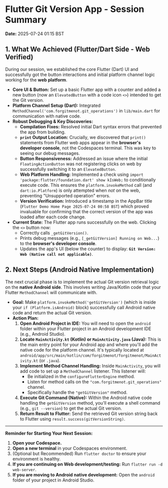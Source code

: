 # Flutter Git Version App - Session Summary

**Date:** 2025-07-24 01:15 BST

## 1. What We Achieved (Flutter/Dart Side - Web Verified)

During our session, we established the core Flutter (Dart) UI and successfully got the button interactions and initial platform channel logic working for the **web platform**.

* **Core UI & Button:** Set up a basic Flutter app with a counter and added a new button (now an `ElevatedButton` with a code icon `<>`) intended to get the Git version.
* **Platform Channel Setup (Dart):** Integrated `MethodChannel('com.forgitmenot.git_operations')` in `lib/main.dart` for communication with native code.
* **Robust Debugging & Key Discoveries:**
    * **Compilation Fixes:** Resolved initial Dart syntax errors that prevented the app from building.
    * **`print` Output Location:** Crucially, we discovered that `print()` statements from Flutter web apps appear in the **browser's developer console**, not the Codespaces terminal. This was key to seeing our debug messages.
    * **Button Responsiveness:** Addressed an issue where the initial `FloatingActionButton` was not registering clicks on web by successfully switching it to an `ElevatedButton`.
    * **Web Platform Handling:** Implemented a check using `import 'package:flutter/foundation.dart' show kIsWeb;` to conditionally execute code. This ensures the `platform.invokeMethod` call (and `dart:io.Platform`) is only attempted when *not* on the web, preventing "Unsupported operation" errors.
    * **Version Verification:** Introduced a timestamp in the AppBar title (`Flutter Demo Home Page 2025-07-24 00:58 BST`) which proved invaluable for confirming that the correct version of the app was loaded after each code change.
* **Current State:** The Flutter app runs successfully on the web. Clicking the `<>` button now:
    * Correctly calls `_getGitVersion()`.
    * Prints debug messages (e.g., `[_getGitVersion] Running on Web...`) to the **browser's developer console**.
    * Updates the app's UI (below the counter) to display: **`Git Version: Web (Native call not applicable)`**.

## 2. Next Steps (Android Native Implementation)

The next crucial phase is to implement the actual Git version retrieval logic on the **native Android side**. This involves writing Java/Kotlin code that your Flutter `MethodChannel` will communicate with.

* **Goal:** Make `platform.invokeMethod('getGitVersion')` (which is inside your `if (Platform.isAndroid)` block) successfully call Android native code and return the actual Git version.
* **Action Plan:**
    1.  **Open Android Project in IDE:** You will need to open the `android` folder within your Flutter project in an Android development IDE (e.g., Android Studio).
    2.  **Locate `MainActivity.kt` (Kotlin) or `MainActivity.java` (Java):** This is the main entry point for your Android app and where you'll add the native code for the platform channel. It's typically located at `android/app/src/main/kotlin/com/forgitmenot/forgitmenot/MainActivity.kt` (or `.java`).
    3.  **Implement Method Channel Handling:** Inside `MainActivity`, you will add code to set up a `MethodChannel` listener. This listener will:
        * Be initialized in the `configureFlutterEngine` method.
        * Listen for method calls on the `"com.forgitmenot.git_operations"` channel.
        * Specifically handle the `"getGitVersion"` method.
    4.  **Execute Git Command (Native):** Within the Android native code handling the `getGitVersion` method, you'll execute a shell command (e.g., `git --version`) to get the actual Git version.
    5.  **Return Result to Flutter:** Send the retrieved Git version string back to Flutter using `result.success(gitVersionString)`.

---

**Reminder for Starting Your Next Session:**

1.  **Open your Codespace.**
2.  **Open a new terminal** in your Codespaces environment.
3.  (Optional but Recommended) Run `flutter doctor` to ensure your environment is healthy.
4.  **If you are continuing on Web development/testing:** Run `flutter run -d web-server`.
5.  **If you are moving to Android native development:** Open the `android` folder of your project in Android Studio.